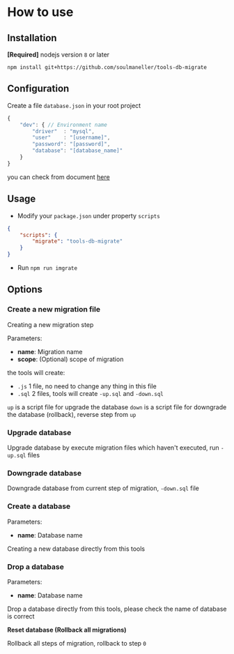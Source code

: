 # How to use

## Installation

**[Required]** nodejs version `8` or later

    npm install git+https://github.com/soulmaneller/tools-db-migrate

## Configuration

Create a file `database.json` in your root project

```Javascript
{
    "dev": { // Environment name
        "driver"  : "mysql",
        "user"    : "[username]",
        "password": "[password]",
        "database": "[database_name]"
    }
}
```
you can check from document [here](https://umigrate.readthedocs.io/projects/db-migrate/en/latest/Getting%20Started/configuration/)


## Usage

- Modify your `package.json` under property `scripts`

```JSON
{
    "scripts": {
        "migrate": "tools-db-migrate"
    }
}
```

- Run `npm run imgrate`

## Options

### Create a new migration file

Creating a new migration step

Parameters:

- **name**: Migration name
- **scope**: (Optional) scope of migration

the tools will create:

- `.js` 1 file, no need to change any thing in this file
- `.sql` 2 files, tools will create `-up.sql` and `-down.sql`

`up` is a script file for upgrade the database
`down` is a script file for downgrade the database (rollback), reverse step from `up`

### Upgrade database

Upgrade database by execute migration files which haven't executed, run `-up.sql` files

### Downgrade database

Downgrade database from current step of migration, `-down.sql` file

### Create a database

Parameters:

- **name**: Database name

Creating a new database directly from this tools

### Drop a database

Parameters:

- **name**: Database name

Drop a database directly from this tools, please check the name of database is correct

**Reset database (Rollback all migrations)**

Rollback all steps of migration, rollback to step `0`

